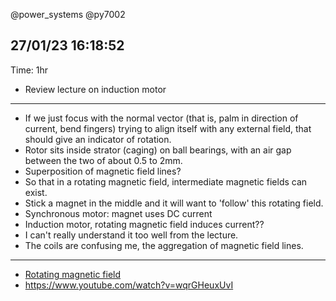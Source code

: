 @power_systems
@py7002

## 27/01/23 16:18:52

Time: 1hr

* Review lecture on induction motor

---

* If we just focus with the normal vector (that is, palm in direction of current, bend fingers) trying to align itself
  with any external field, that should give an indicator of rotation.
* Rotor sits inside strator (caging) on ball bearings, with an air gap between the two of about 0.5 to 2mm.
* Superposition of magnetic field lines? 
* So that in a rotating magnetic field, intermediate magnetic fields can exist.
* Stick a magnet in the middle and it will want to 'follow' this rotating field.
* Synchronous motor: magnet uses DC current
* Induction motor, rotating magnetic field induces current??
* I can't really understand it too well from the lecture.
* The coils are confusing me, the aggregation of magnetic field lines.

---

* [Rotating magnetic field](https://www.youtube.com/watch?v=SiZ-mak4h4s)
* https://www.youtube.com/watch?v=wqrGHeuxUvI


